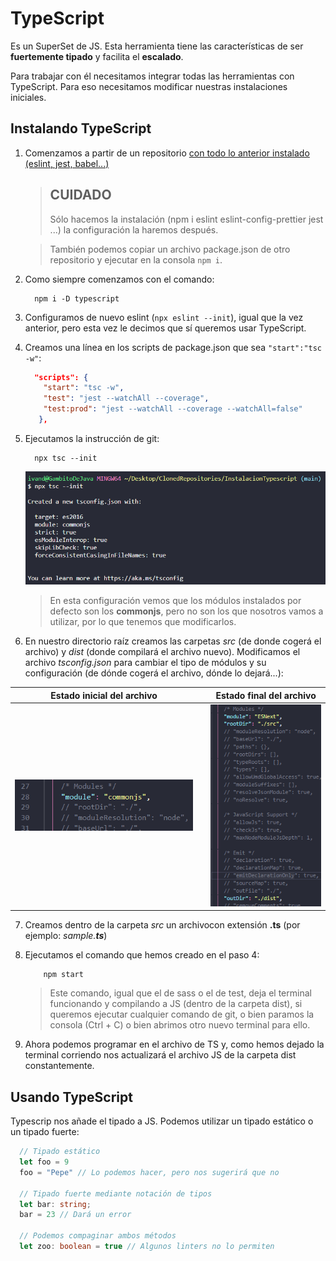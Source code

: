 # TypeScript

Es un SuperSet de JS. Esta herramienta tiene las características de ser **fuertemente tipado** y facilita el **escalado**.

Para trabajar con él necesitamos integrar todas las herramientas con TypeScript. Para eso necesitamos modificar nuestras instalaciones iniciales.

## Instalando TypeScript

1. Comenzamos a partir de un repositorio [con todo lo anterior instalado (eslint, jest, babel...)](https://github.com/SemperFenix/boilerPlate/blob/main/readme.md)

   > ## CUIDADO
   >
   > Sólo hacemos la instalación (npm i eslint eslint-config-prettier jest ...) la configuración la haremos después.

   > También podemos copiar un archivo package.json de otro repositorio y ejecutar en la consola `npm i`.

2. Como siempre comenzamos con el comando:

   ```git
     npm i -D typescript
   ```

3. Configuramos de nuevo eslint (`npx eslint --init`), igual que la vez anterior, pero esta vez le decimos que sí queremos usar TypeScript.

4. Creamos una línea en los scripts de package.json que sea `"start":"tsc -w"`:

   ```json
     "scripts": {
       "start": "tsc -w",
       "test": "jest --watchAll --coverage",
       "test:prod": "jest --watchAll --coverage --watchAll=false"
      },
   ```

5. Ejecutamos la instrucción de git:

   ```git
     npx tsc --init
   ```

   ![](images/Install-typescript.png)

   > En esta configuración vemos que los módulos instalados por defecto son los **commonjs**, pero no son los que nosotros vamos a utilizar, por lo que tenemos que modificarlos.

6. En nuestro directorio raíz creamos las carpetas _src_ (de donde cogerá el archivo) y _dist_ (donde compilará el archivo nuevo).
   Modificamos el archivo _tsconfig.json_ para cambiar el tipo de módulos y su configuración (de dónde cogerá el archivo, dónde lo dejará...):

|               **Estado inicial del archivo**               |     |                  **Estado final del archivo**                  |
| :--------------------------------------------------------: | --- | :------------------------------------------------------------: |
| ![Estado inicial del archivo](images/ModifyTypeScript.png) |     | ![Estado final del archivo](images/ModifyTypeScript-final.png) |

7. Creamos dentro de la carpeta _src_ un archivocon extensión **.ts** (por ejemplo: _sample.**ts**_)

8. Ejecutamos el comando que hemos creado en el paso 4:

   ```git
       npm start
   ```

   > Este comando, igual que el de sass o el de test, deja el terminal funcionando y compilando a JS (dentro de la carpeta dist), si queremos ejecutar cualquier comando de git, o bien paramos la consola (Ctrl + C) o bien abrimos otro nuevo terminal para ello.

9. Ahora podemos programar en el archivo de TS y, como hemos dejado la terminal corriendo nos actualizará el archivo JS de la carpeta dist constantemente.

## Usando TypeScript

Typescrip nos añade el tipado a JS. Podemos utilizar un tipado estático o un tipado fuerte:

```Typescript
  // Tipado estático
  let foo = 9
  foo = "Pepe" // Lo podemos hacer, pero nos sugerirá que no

  // Tipado fuerte mediante notación de tipos
  let bar: string;
  bar = 23 // Dará un error

  // Podemos compaginar ambos métodos
  let zoo: boolean = true // Algunos linters no lo permiten
```
